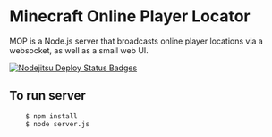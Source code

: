 Minecraft Online Player Locator
===============================

MOP is a Node.js server that broadcasts online player locations via a websocket, as well as a small web UI.

[![Nodejitsu Deploy Status Badges](https://webhooks.nodejitsu.com/vokalinteractive/Minecraft-online-player-list.png)](https://webops.nodejitsu.com#vokalinteractive/Minecraft-online-player-list/webhooks)

## To run server
        $ npm install
        $ node server.js
